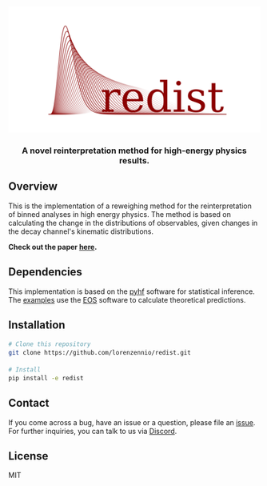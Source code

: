 
<!-- <h1 align="center">
  <br>
  <img src="logo.svg" alt="Redist" width="800">
</h1> -->

![REDIST](logo.svg)

<h3 align="center">A novel reinterpretation method for high-energy physics results.</h4>

## Overview
This is the implementation of a reweighing method for the reinterpretation of binned analyses in high energy physics. The method is based on calculating the change in the distributions of observables, given changes in the decay channel's kinematic distributions. 

**Check out the paper [here](https://arxiv.org/pdf/2402.08417.pdf).**

## Dependencies
This implementation is based on the [pyhf](https://github.com/scikit-hep/pyhf) software for statistical inference. The [examples](examples) use the [EOS](https://github.com/eos/eos) software to calculate theoretical predictions.

## Installation

```bash
# Clone this repository
git clone https://github.com/lorenzennio/redist.git

# Install 
pip install -e redist
```
## Contact

If you come across a bug, have an issue or a question, please file an [issue](https://github.com/lorenzennio/redist/issues/new). For further inquiries, you can talk to us via [Discord](https://discord.gg/bmaVUQcR4w).


## License

MIT
